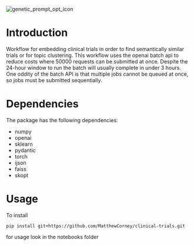 ![genetic_prompt_opt_icon](genetic_prompt_opt_icon.png)

# Introduction
Workflow for embedding clinical trials in order to find semantically similar trials or for topic clustering. This
workflow uses the openai batch api to reduce costs where 50000 requests can be submitted at once. Despite the 24-hour 
window to run the batch will usually complete in under 3 hours. One oddity of the batch API is that multiple jobs cannot
be queued at once, so jobs must be submitted sequentially.

# Dependencies
The package has the following dependencies:

- numpy
- openai
- sklearn
- pydantic
- torch
- ijson
- faiss
- skopt

# Usage
To install 
```
pip install git+https://github.com/MatthewCorney/clinical-trials.git
```
for usage look in the notebooks folder

